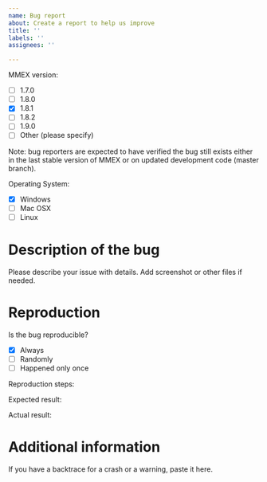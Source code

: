 ```yaml
---
name: Bug report
about: Create a report to help us improve
title: ''
labels: ''
assignees: ''

---
```


MMEX version:
 - [ ] 1.7.0
 - [ ] 1.8.0
 - [x] 1.8.1
 - [ ] 1.8.2
 - [ ] 1.9.0
 - [ ] Other (please specify)

Note: bug reporters are expected to have verified the bug still exists
either in the last stable version of MMEX or on updated development code
(master branch).

Operating System:
 - [x] Windows
 - [ ] Mac OSX
 - [ ] Linux 

# Description of the bug

Please describe your issue with details.
Add screenshot or other files if needed.

# Reproduction

Is the bug reproducible? 
 - [x] Always 
 - [ ] Randomly 
 - [ ] Happened only once

Reproduction steps:

Expected result:

Actual result:

# Additional information

If you have a backtrace for a crash or a warning, paste it here.
